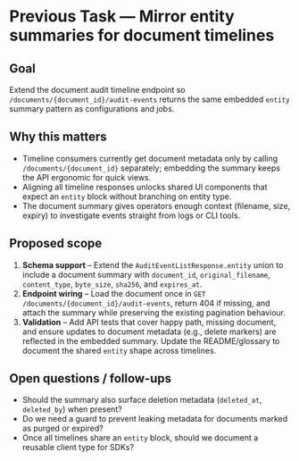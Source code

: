 # Previous Task — Mirror entity summaries for document timelines

## Goal
Extend the document audit timeline endpoint so `/documents/{document_id}/audit-events` returns the same embedded `entity` summary pattern as configurations and jobs.

## Why this matters
- Timeline consumers currently get document metadata only by calling `/documents/{document_id}` separately; embedding the summary keeps the API ergonomic for quick views.
- Aligning all timeline responses unlocks shared UI components that expect an `entity` block without branching on entity type.
- The document summary gives operators enough context (filename, size, expiry) to investigate events straight from logs or CLI tools.

## Proposed scope
1. **Schema support** – Extend the `AuditEventListResponse.entity` union to include a document summary with `document_id`, `original_filename`, `content_type`, `byte_size`, `sha256`, and `expires_at`.
2. **Endpoint wiring** – Load the document once in `GET /documents/{document_id}/audit-events`, return 404 if missing, and attach the summary while preserving the existing pagination behaviour.
3. **Validation** – Add API tests that cover happy path, missing document, and ensure updates to document metadata (e.g., delete markers) are reflected in the embedded summary. Update the README/glossary to document the shared `entity` shape across timelines.

## Open questions / follow-ups
- Should the summary also surface deletion metadata (`deleted_at`, `deleted_by`) when present?
- Do we need a guard to prevent leaking metadata for documents marked as purged or expired?
- Once all timelines share an `entity` block, should we document a reusable client type for SDKs?
